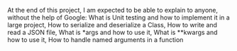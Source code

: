 At the end of this project, I am expected to be able to explain to anyone, without the help of Google: What is Unit testing and how to implement it in a large project, How to serialize and deserialize a Class, How to write and read a JSON file, What is *args and how to use it, What is **kwargs and how to use it, How to handle named arguments in a function
